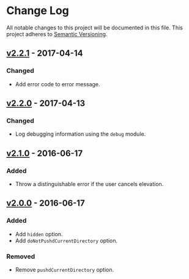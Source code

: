 # Change Log

All notable changes to this project will be documented in this file.
This project adheres to [Semantic Versioning](http://semver.org/).

## [v2.2.1] - 2017-04-14

### Changed

- Add error code to error message.

## [v2.2.0] - 2017-04-13

### Changed

- Log debugging information using the `debug` module.

## [v2.1.0] - 2016-06-17

### Added

- Throw a distinguishable error if the user cancels elevation.

## [v2.0.0] - 2016-06-17

### Added

- Add `hidden` option.
- Add `doNotPushdCurrentDirectory` option.

### Removed

- Remove `pushdCurrentDirectory` option.

[v2.2.1]: https://github.com/resin-io-modules/elevator/compare/v2.2.0...v2.2.1
[v2.2.0]: https://github.com/resin-io-modules/elevator/compare/v2.1.0...v2.2.0
[v2.1.0]: https://github.com/resin-io-modules/elevator/compare/v2.0.0...v2.1.0
[v2.0.0]: https://github.com/resin-io-modules/elevator/compare/v1.0.0...v2.0.0
